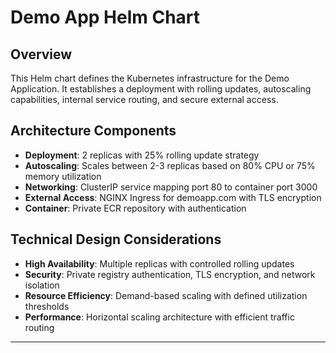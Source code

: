 # Demo App Helm Chart

## Overview

This Helm chart defines the Kubernetes infrastructure for the Demo Application. It establishes a deployment with rolling updates, autoscaling capabilities, internal service routing, and secure external access.

## Architecture Components

- **Deployment**: 2 replicas with 25% rolling update strategy
- **Autoscaling**: Scales between 2-3 replicas based on 80% CPU or 75% memory utilization
- **Networking**: ClusterIP service mapping port 80 to container port 3000
- **External Access**: NGINX Ingress for demoapp.com with TLS encryption
- **Container**: Private ECR repository with authentication

## Technical Design Considerations

- **High Availability**: Multiple replicas with controlled rolling updates
- **Security**: Private registry authentication, TLS encryption, and network isolation
- **Resource Efficiency**: Demand-based scaling with defined utilization thresholds
- **Performance**: Horizontal scaling architecture with efficient traffic routing

---

